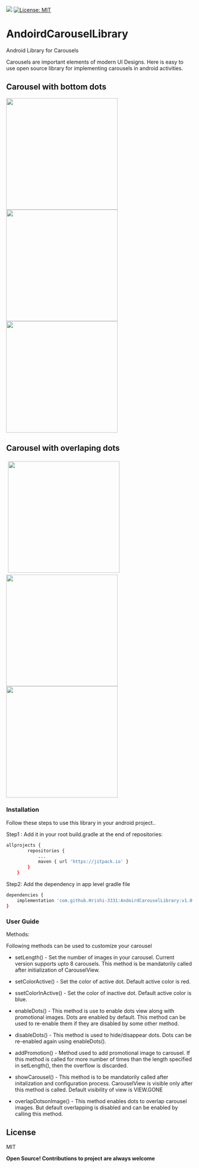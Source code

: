 [![](https://jitpack.io/v/Hrishi-3331/AndoirdCarouselLibrary.svg)](https://jitpack.io/#Hrishi-3331/AndoirdCarouselLibrary)
[![License: MIT](https://img.shields.io/badge/License-MIT-green.svg)](https://opensource.org/licenses/MIT)


# AndoirdCarouselLibrary
Android Library for Carousels


Carousels are important elements of modern UI Designs. Here is easy to use open source library for implementing carousels in android activities.

## Carousel with bottom dots
<img src="https://user-images.githubusercontent.com/43084197/86379277-46687580-bca8-11ea-9748-e1538f33154e.jpeg" width="300">    <img src="https://user-images.githubusercontent.com/43084197/86378698-92ff8100-bca7-11ea-8f23-c38192e35cb6.jpeg" width="300">    <img src="https://user-images.githubusercontent.com/43084197/86379041-f4bfeb00-bca7-11ea-848b-8911dc7de4c0.jpeg" width="300">

## Carousel with overlaping dots
<img src="https://user-images.githubusercontent.com/43084197/86376552-c5f44580-bca4-11ea-857a-cf718dfbbc02.jpeg" width="300" style="margin:5px" >    <img src="https://user-images.githubusercontent.com/43084197/86376540-c12f9180-bca4-11ea-98e1-777bd663b18c.jpeg" width="300">    <img src="https://user-images.githubusercontent.com/43084197/86376547-c42a8200-bca4-11ea-8443-b1e23a81be65.jpeg" width="300">

### Installation

Follow these steps to use this library in your android project..

Step1 : Add it in your root build.gradle at the end of repositories:

```sh
allprojects {
		repositories {
			...
			maven { url 'https://jitpack.io' }
		}
	}
```

Step2: Add the dependency in app level gradle file

```sh
dependencies {
    implementation 'com.github.Hrishi-3331:AndoirdCarouselLibrary:v1.0.0'
}
```

### User Guide

Methods:

Following methods can be used to customize  your carousel

* setLength() - Set the number of images in your carousel. Current version supports upto 8 carousels. This method is be mandatorily called after initialization of CarouselView.

* setColorActive() - Set the color of active dot. Default active color is red.

* ssetColorInActive() - Set the color of inactive dot. Default active color is blue.

* enableDots() - This method is use to enable dots view along with promotional images. Dots are enabled by default. This method can be used to re-enable them if they are disabled by some other method.

* disableDots() - This method is used to hide/disappear dots. Dots can be re-enabled again using enableDots().

* addPromotion() - Method used to add promotional image to carousel. If this method is called for more number of times than the length specified in setLength(), then the overflow is discarded.

* showCarousel() - This method is to be mandatorily called after initalization and configuration process. CarouselView is visible only after this method is called. Default visibility of view is VIEW.GONE

* overlapDotsonImage() - This method enables dots to overlap carousel images. But default overlapping is disabled and can be enabled by calling this method.






License
----

MIT


**Open Source! Contributions to project are always welcome**
